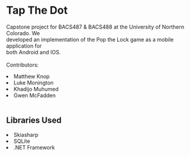 # Tap The Dot

Capstone project for BACS487 & BACS488 at the University of Northern Colorado. We  
developed an implementation of the Pop the Lock game as a mobile application for  
both Android and IOS.   
<br />
Contributors:  
<li>Matthew Knop</li>
<li>Luke Monington</li>
<li>Khadijo Muhumed</li>
<li>Gwen McFadden</li>
<br />

Libraries Used
--------------
<li>Skiasharp</li>
<li>SQLite</li>
<li>.NET Framework</li>
